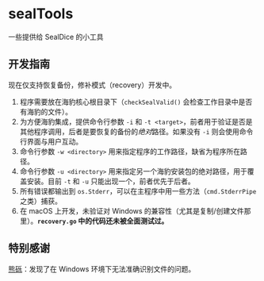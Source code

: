 # sealTools
 一些提供给 SealDice 的小工具

## 开发指南
现在仅支持恢复备份，修补模式（recovery）开发中。

1. 程序需要放在海豹核心根目录下（`checkSealValid()` 会检查工作目录中是否有海豹的文件）。
2. 为方便海豹集成，提供命令行参数 `-i` 和 `-t <target>`，前者用于验证是否是其他程序调用，后者是要恢复的备份的*绝对*路径。如果没有 `-i` 则会使用命令行界面与用户互动。
3. 命令行参数 `-w <directory>` 用来指定程序的工作路径，缺省为程序所在路径。
4. 命令行参数 `-u <directory>` 用来指定另一个海豹安装包的绝对路径，用于覆盖安装。目前 `-t` 和 `-u` 只能出现一个，前者优先于后者。
5. 所有错误都输出到 `os.Stderr`，可以在主程序中用一些方法（`cmd.StderrPipe` 之类）捕获。 
6. 在 macOS 上开发，未验证对 Windows 的兼容性（尤其是复制/创建文件那里）。**`recovery.go` 中的代码还未被全面测试过。**

## 特别感谢
[熊砾](https://github.com/Lightinglight)：发现了在 Windows 环境下无法准确识别文件的问题。